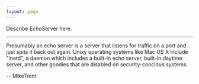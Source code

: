 ```yaml
---
layout: page
---
```


Describe EchoServer here.

----

Presumably an echo server is a server that listens for traffic on a port and just spits it back out again. Unixy operating systems like Mac OS X include "inetd", a daemon which includes a built-in echo server, built-in daytime server, and other goodies that are disabled on security-concious systems.

-- MikeTrent
